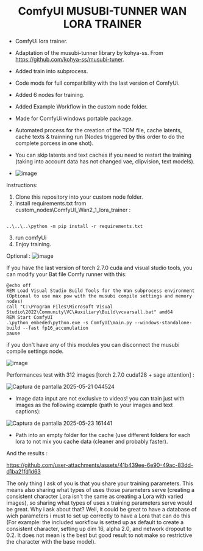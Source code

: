<div align="center"><h1>ComfyUI MUSUBI-TUNNER WAN LORA TRAINER</h1></div>

* ComfyUi lora trainer.
* Adaptation of the musubi-tunner library by kohya-ss. From https://github.com/kohya-ss/musubi-tuner.
* Added train into subprocess.
* Code mods for full compatibility with the last version of ComfyUi.
* Added 6 nodes for training.
* Added Example Workflow in the custom node folder.
* Made for ComfyUi windows portable package.
* Automated process for the creation of the TOM file, cache latents, cache texts & trainning run (Nodes triggered by this order to do the complete porcess in one shot).
* You can skip latents and text caches if you need to restart the training (taking into account data has not changed vae, clipvision, text models).

* ![image](https://github.com/user-attachments/assets/cce68c8f-9ae7-4de2-b5a0-be6f0d11b2cd)



Instructions:
1. Clone this repository into your custom node folder.
2. install requirements.txt from custom_nodes\ComfyUI_Wan2_1_lora_trainer :
```

..\..\..\python -m pip install -r requirements.txt

```
3. run comfyUi
4. Enjoy training.


Optional :
![image](https://github.com/user-attachments/assets/bc07a0f6-1fc3-4f4e-b511-71d8ad8d5b7e)

If you have the last version of torch 2.7.0 cuda and visual studio tools, you can modify your Bat file Comfy runner with this:

```
@echo off
REM Load Visual Studio Build Tools for the Wan subprocess environment (Optional to use max pow with the musubi compile settings and memory nodes)
call "C:\Program Files\Microsoft Visual Studio\2022\Community\VC\Auxiliary\Build\vcvarsall.bat" amd64
REM Start ComfyUI
.\python_embeded\python.exe -s ComfyUI\main.py --windows-standalone-build --fast fp16_accumulation
pause
```

if you don't have any of this modules you can disconnect the musubi compile settings node.

![image](https://github.com/user-attachments/assets/fc7f34fe-6c47-49d2-a15b-c44232c1db56)

Performances test with 312 images [torch 2.7.0 cuda128 + sage attention] :


![Captura de pantalla 2025-05-21 044524](https://github.com/user-attachments/assets/b9ec9f8a-daee-4e0b-a72c-91ff29950a7f)

* Image data input are not exclusive to videos! you can train just with images as the following example (path to your images and text captions):

![Captura de pantalla 2025-05-23 161441](https://github.com/user-attachments/assets/465448fe-f347-431f-b3e7-e13436d5c039)

* Path into an empty folder for the cache (use different folders for each lora to not mix you cache data (cleaner and probably faster).
  
And the results :

https://github.com/user-attachments/assets/41b439ee-6e90-49ac-83dd-d1ba21fd1d63





The only thing I ask of you is that you share your training parameters. This means also sharing what types of uses those parameters serve (creating a consistent character Lora isn't the same as creating a Lora with varied images), so sharing what types of uses x training parameters serve would be great.
Why i ask about that? Well, it could be great to have a database of wich parameters i must to set up correctly to have a Lora that can do this (For example: the included workflow is setted up as default to create a consistent character, setting up dim 16, alpha 2.0, and network dropout to 0.2. It does not mean is the best but good result to not make so restrictive the character with the base model).



